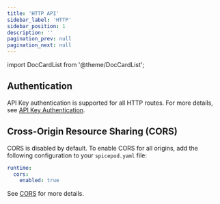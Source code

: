 ```yaml
---
title: 'HTTP API'
sidebar_label: 'HTTP'
sidebar_position: 1
description: ''
pagination_prev: null
pagination_next: null
---
```


import DocCardList from '@theme/DocCardList';

<DocCardList />

## Authentication

API Key authentication is supported for all HTTP routes. For more details, see [API Key Authentication](../../api/auth/index.md).

## Cross-Origin Resource Sharing (CORS)

CORS is disabled by default. To enable CORS for all origins, add the following configuration to your `spicepod.yaml` file:

```yaml
runtime:
  cors:
    enabled: true
```

See [CORS](/reference/spicepod/index.md#runtimecors) for more details.
